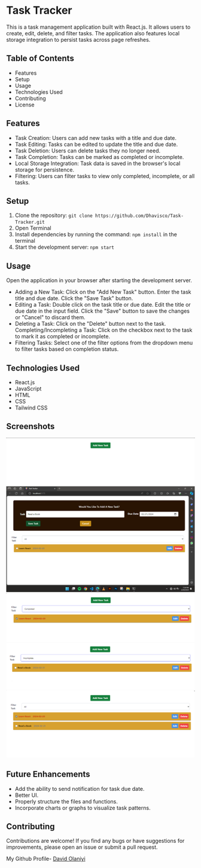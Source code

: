 # Task Tracker

This is a task management application built with React.js. It allows users to create, edit, delete, and filter tasks. The application also features local storage integration to persist tasks across page refreshes.

## Table of Contents
- Features
- Setup
- Usage
- Technologies Used
- Contributing
- License

## Features
- Task Creation: Users can add new tasks with a title and due date.
- Task Editing: Tasks can be edited to update the title and due date.
- Task Deletion: Users can delete tasks they no longer need.
- Task Completion: Tasks can be marked as completed or incomplete.
- Local Storage Integration: Task data is saved in the browser's local storage for persistence.
- Filtering: Users can filter tasks to view only completed, incomplete, or all tasks.

## Setup

1. Clone the repository: `git clone https://github.com/Dhavisco/Task-Tracker.git`
2. Open Terminal
3. Install dependencies by running the command: `npm install` in the terminal
4. Start the development server: `npm start`

## Usage
Open the application in your browser after starting the development server.

- Adding a New Task:
Click on the "Add New Task" button.
Enter the task title and due date.
Click the "Save Task" button.
- Editing a Task:
Double click on the task title or due date.
Edit the title or due date in the input field.
Click the "Save" button to save the changes or "Cancel" to discard them.
- Deleting a Task:
Click on the "Delete" button next to the task.
Completing/Incompleting a Task:
Click on the checkbox next to the task to mark it as completed or incomplete.
- Filtering Tasks:
Select one of the filter options from the dropdown menu to filter tasks based on completion status.

## Technologies Used
- React.js
- JavaScript
- HTML
- CSS
- Tailwind CSS

## Screenshots
![Add Task](<public/screenshots/addtask.png>)
![Task](<public/screenshots/task.png>) 
![Complete Task List](<public/screenshots/completetasklist.png>)
![Incomplete Task List](<public/screenshots/incompletetasklist.png>)
![TaskList](<public/screenshots/tasklist.png>) 


## Future Enhancements

- Add the ability to send notification for task due date.
- Better UI.
- Properly structure the files and functions.
- Incorporate charts or graphs to visualize task patterns.

## Contributing
Contributions are welcome! If you find any bugs or have suggestions for improvements, please open an issue or submit a pull request.

My Github Profile- [David Olaniyi](https://github.com/Dhavisco)
